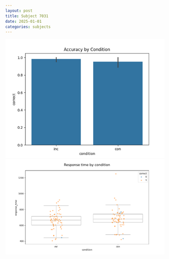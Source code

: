 ```yaml
---
layout: post
title: Subject 7031
date: 2025-01-01
categories: subjects
---
```


![](data/7031/run-14/7031_NF_acc.png)
![](data/7031/run-14/7031_NF_rt.png)
